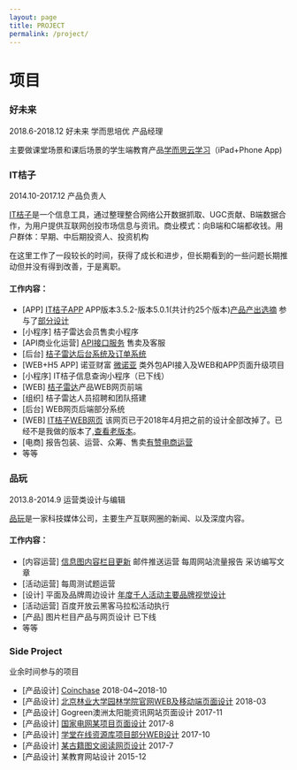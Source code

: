 ```yaml
---
layout: page
title: PROJECT
permalink: /project/
---
```


# 项目
### 好未来  
2018.6-2018.12 好未来 学而思培优 产品经理

主要做课堂场景和课后场景的学生端教育产品[学而思云学习](https://itunes.apple.com/cn/app/id1327715695)（iPad+Phone App)


### IT桔子
2014.10-2017.12 产品负责人

[IT桔子](https://www.itjuzi.com/)是一个信息工具，通过整理整合网络公开数据抓取、UGC贡献、B端数据合作，为用户提供互联网创投市场信息与资讯。商业模式：向B端和C端都收钱。用户群体：早期、中后期投资人、投资机构

在这里工作了一段较长的时间，获得了成长和进步，但长期看到的一些问题长期推动但并没有得到改善，于是离职。

#### 工作内容：
* [APP] [IT桔子APP](https://itunes.apple.com/cn/app/id915709839) APP版本3.5.2-版本5.0.1(共计约25个版本)[产品产出选摘](https://ruolan.github.io/product/itjuzi-app-part.html/) 参与了[部分设计](https://ruolan.github.io/design/2017/09/10/itjuzi-app-design.html/)
* [小程序] 桔子雷达会员售卖小程序
* [API商业化运营] [API接口服务](https://www.itjuzi.com/api/) 售卖及客服
* [后台] [桔子雷达后台系统及订单系统](https://ruolan.github.io/product/itjuzi-radar-manage-system.html/)
* [WEB+H5 APP] 诺亚财富 [微诺亚](https://itunes.apple.com/cn/app/id700524268) 类外包API接入及WEB和APP页面升级项目
* [小程序] IT桔子信息查询小程序（已下线）
* [WEB] [桔子雷达](http://radar.itjuzi.com/)产品WEB网页前端
* [组织] 桔子雷达人员招聘和团队搭建
* [后台] WEB网页后端部分系统
* [WEB] [IT桔子WEB网页](https://www.itjuzi.com/) 该网页已于2018年4月把之前的设计全部改掉了。已经不是我做的版本了,[查看老版本](https://ruolan.github.io/design/2015/11/10/itjuzi-website-design.html/)。
* [电商] 报告包装、运营、众筹、售卖[有赞电商运营](https://h5.youzan.com/v2/showcase/homepage?alias=1aq9ufeen)
* 等等


### 品玩
2013.8-2014.9 运营类设计与编辑

[品玩](http://www.pingwest.com/)是一家科技媒体公司，主要生产互联网圈的新闻、以及深度内容。

#### 工作内容：

* [内容运营] [信息图内容栏目更新](http://www.pingwest.com/?s=pingraphic) 邮件推送运营 每周网站流量报告 采访编写文章
* [活动运营] 每周测试题运营
* [设计] 平面及品牌周边设计 [年度千人活动主要品牌视觉设计](http://sync2013bj.pingwest.com/)
* [活动运营] 百度开放云黑客马拉松活动执行
* [产品] 图片栏目产品与网页设计 已下线
* 等等


### Side Project

业余时间参与的项目

* [产品设计] [Coinchase](https://coinchase.com/) 2018-04~2018-10
* [产品设计] [北京林业大学园林学院官网WEB及移动端页面设计](https://ruolan.github.io/design/2018/03/26/beijing-forestry-university-la-school-website-design.hmtl/) 2018-03
* [产品设计] Gogreen澳洲太阳能资讯网站页面设计 2017-11
* [产品设计] [国家电网某项目页面设计](https://ruolan.github.io/design/2017/08/10/national-grid-app.html/)  2017-8
* [产品设计] [学堂在线资源库项目部分WEB设计](https://ruolan.github.io/design/2017/10/10/xuetangx-mooc-website-design.html/) 2017-10
* [产品设计] [某古籍图文阅读网页设计](https://ruolan.github.io/design/2017/07/10/book-reading-website-design.html/) 2017-7
* [产品设计] 某教育网站设计 2015-12
